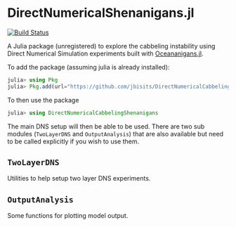 # DirectNumericalShenanigans.jl

[![Build Status](https://github.com/jbisits/DirectNumericalShenanigans.jl/actions/workflows/CI.yml/badge.svg?branch=main)](https://github.com/jbisits/DirectNumericalShenanigans.jl/actions/workflows/CI.yml?query=branch%3Amain)

A Julia package (unregistered) to explore the cabbeling instability using Direct Numerical Simulation experiments built with [Oceananigans.jl](https://github.com/CliMA/Oceananigans.jl).

To add the package (assuming julia is already installed):

```julia
julia> using Pkg
julia> Pkg.add(url="https://github.com/jbisits/DirectNumericalCabbelingShenanigans.jl.git")
```

To then use the package

```julia
julia> using DirectNumericalCabbelingShenanigans
```

The main DNS setup will then be able to be used.
There are two sub modules (`TwoLayerDNS` and `OutputAnalysis`) that are also available but need to be called explicitly if you wish to use them.

## `TwoLayerDNS`

Utilities to help setup two layer DNS experiments.

## `OutputAnalysis`

Some functions for plotting model output.
